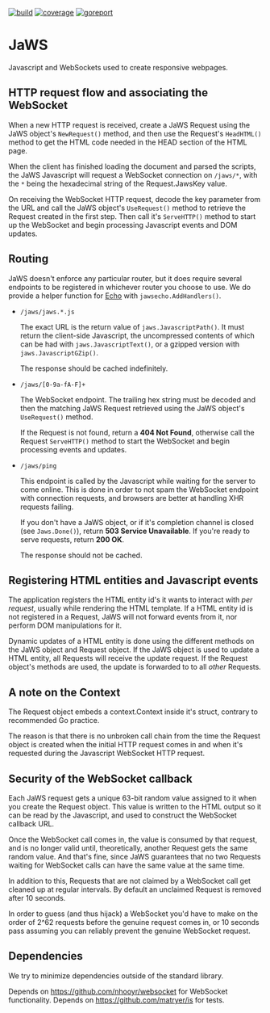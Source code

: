 [![build](https://github.com/linkdata/jaws/actions/workflows/go.yml/badge.svg)](https://github.com/linkdata/jaws/actions/workflows/go.yml)
[![coverage](https://coveralls.io/repos/github/linkdata/jaws/badge.svg?branch=main)](https://coveralls.io/github/linkdata/jaws?branch=main)
[![goreport](https://goreportcard.com/badge/github.com/linkdata/jaws)](https://goreportcard.com/report/github.com/linkdata/jaws)

# JaWS

Javascript and WebSockets used to create responsive webpages.

## HTTP request flow and associating the WebSocket

When a new HTTP request is received, create a JaWS Request using the JaWS
object's `NewRequest()` method, and then use the Request's `HeadHTML()` 
method to get the HTML code needed in the HEAD section of the HTML page.

When the client has finished loading the document and parsed the scripts,
the JaWS Javascript will request a WebSocket connection on `/jaws/*`, 
with the `*` being the hexadecimal string of the Request.JawsKey value.

On receiving the WebSocket HTTP request, decode the key parameter from 
the URL and call the JaWS object's `UseRequest()` method to retrieve the
Request created in the first step. Then call it's `ServeHTTP()` method to
start up the WebSocket and begin processing Javascript events and DOM updates.

## Routing

JaWS doesn't enforce any particular router, but it does require several
endpoints to be registered in whichever router you choose to use. We do
provide a helper function for [Echo](https://echo.labstack.com/) with
`jawsecho.AddHandlers()`.

* `/jaws/jaws.*.js`

  The exact URL is the return value of `jaws.JavascriptPath()`. It must return
  the client-side Javascript, the uncompressed contents of which can be had with
  `jaws.JavascriptText()`, or a gzipped version with `jaws.JavascriptGZip()`.

  The response should be cached indefinitely.

* `/jaws/[0-9a-fA-F]+`

  The WebSocket endpoint. The trailing hex string must be decoded and then the
  matching JaWS Request retrieved using the JaWS object's `UseRequest()` method.

  If the Request is not found, return a **404 Not Found**, otherwise call the
  Request `ServeHTTP()` method to start the WebSocket and begin processing
  events and updates.

* `/jaws/ping`

  This endpoint is called by the Javascript while waiting for the server to
  come online. This is done in order to not spam the WebSocket endpoint with
  connection requests, and browsers are better at handling XHR requests failing.

  If you don't have a JaWS object, or if it's completion channel is closed (see
  `Jaws.Done()`), return **503 Service Unavailable**. If you're ready to serve
  requests, return **200 OK**.
  
  The response should not be cached.

## Registering HTML entities and Javascript events

The application registers the HTML entity id's it wants to interact with
*per request*, usually while rendering the HTML template. If a HTML entity
id is not registered in a Request, JaWS will not forward events from it,
nor perform DOM manipulations for it. 

Dynamic updates of a HTML entity is done using the different methods on
the JaWS object and Request object. If the JaWS object is used to update
a HTML entity, all Requests will receive the update request. If the Request 
object's methods are used, the update is forwarded to to all *other* Requests.

## A note on the Context

The Request object embeds a context.Context inside it's struct,
contrary to recommended Go practice.

The reason is that there is no unbroken call chain from the time the Request
object is created when the initial HTTP request comes in and when it's 
requested during the Javascript WebSocket HTTP request.

## Security of the WebSocket callback

Each JaWS request gets a unique 63-bit random value assigned to it when you 
create the Request object. This value is written to the HTML output so it
can be read by the Javascript, and used to construct the WebSocket callback
URL.

Once the WebSocket call comes in, the value is consumed by that request,
and is no longer valid until, theoretically, another Request gets the same
random value. And that's fine, since JaWS guarantees that no two Requests
waiting for WebSocket calls can have the same value at the same time.

In addition to this, Requests that are not claimed by a WebSocket call get
cleaned up at regular intervals. By default an unclaimed Request is 
removed after 10 seconds.

In order to guess (and thus hijack) a WebSocket you'd have to make on the
order of 2^62 requests before the genuine request comes in, or 10 seconds
pass assuming you can reliably prevent the genuine WebSocket request.

## Dependencies

We try to minimize dependencies outside of the standard library.

Depends on https://github.com/nhooyr/websocket for WebSocket functionality.
Depends on https://github.com/matryer/is for tests.
